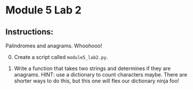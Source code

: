 # Module 5 Lab 2

## Instructions:
Palindromes and anagrams. Whoohooo!

0. Create a script called `module5_lab2.py`.

0. Write a function that takes two strings and determines if they are anagrams. HINT: use a dictionary to count characters maybe. There are shorter ways to do this, but this one will flex our dictionary ninja foo!

